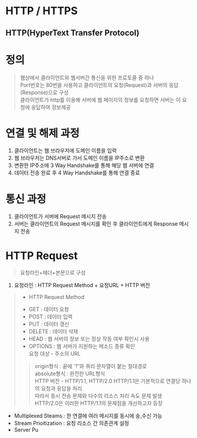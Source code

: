 HTTP / HTTPS
====================================
HTTP(HyperText Transfer Protocol)
------------------------------------
# 정의   
>  웹상에서 클라이언트와 웹서버간 통신을 위한 프로토콜 중 하나   
>  Port번호는 80번을 사용하고 클라이언트의 요청(Request)과 서버의 응답(Response)으로 구성   
>  클라이언트가 http를 이용해 서버에 웹 페이지의 정보를 요청하면 서버는 이 요청에 응답하여
정보제공   

# 연결 및 해제 과정   
1. 클라이언트는 웹 브라우저에 도메인 이름을 입력
2. 웹 브라우저는 DNS서버로 가서 도메인 이름을 IP주소로 변환
3. 변환한 IP주소에 3 Way Handshake를 통해 해당 웹 서버에 연결
4. 데이터 전송 완료 후 4 Way Handshake를 통해 연결 종료   

# 통신 과정   
1. 클라이언트가 서버에 Request 메시지 전송
2. 서버는 클라이언트의 Request 메시지를 확인 후 클라이언트에게 Response 메시지 전송   

# HTTP Request
> 요청라인+헤더+본문으로 구성 
1. 요청라인 : HTTP Request Method + 요청URL + HTTP 버전
> * HTTP Request Method   
> - GET : 데이터 요청   
> - POST : 데이터 입력   
> - PUT : 데이터 갱신   
> - DELETE : 데이터 삭제   
> - HEAD : 웹 서버의 정보 또는 정상 작동 여부 확인시 사용   
> - OPTIONS : 웹 서버가 지원하는 메소드 종류 확인   
> 요청 대상 - 주소의 URL
>> origin형식 : 끝에 '?'와 쿼리 문자열이 붙는 절대경로   
>> absolute형식 : 완전한 URL형식   
> HTTP 버전 - HTTP/1.1, HTTP/2.0 
>> HTTP/1.1은 기본적으로 연결당 하나의 요청과 응답을 처리   
따라서 동시 전송 문제와 다수의 리소스 처리 속도 문제 발생   
>> HTTP/2.0은 이러한 HTTP/1.1의 문제점을 개선하고자 등장   
- Multiplexed Steams : 한 연결에 여러 메시지를 동시에 송,수신 가능
- Stream Prioitization : 요청 리소스 간 의존관계 설정
- Server Pu


